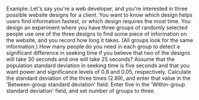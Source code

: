 <script type="text/javascript"
  src="http://cdn.mathjax.org/mathjax/latest/MathJax.js?config=TeX-AMS-MML_HTMLorMML">
</script>

Example: Let's say you're a web developer, and you're interested in three possible website designs for a client. You want to know which design helps users find information fastest, or which design requires the most time. You design an experiment where you have three groups of randomly selected people use one of the three designs to find some piece of information on the website, and you record how long it takes. (All groups look for the same information.) How many people do you need in each group to detect a significant difference in seeking time if you believe that two of the designs will take 30 seconds and one will take 25 seconds? Assume that the population standard deviation in seeking time is five seconds and that you want power and significance levels of 0.8 and 0.05, respectively. Calculate the standard deviation of the three times (2.89), and enter that value in the 'Between-group standard deviation' field. Enter five in the 'Within-group standard deviation' field, and set number of groups to three.
